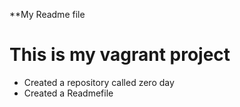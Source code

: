 **My Readme file
# This is my vagrant project
* Created a repository called zero day
* Created a Readmefile
